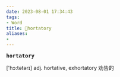 ```yaml
---
date: 2023-08-01 17:34:43
tags: 
- Word
title: 📖hortatory
aliases: 
- 
---
```


<pre><strong>hortatory</strong></pre>

['hɔ:tətərɪ]
adj. hortative, exhortatory 劝告的
